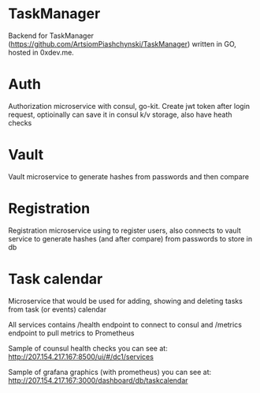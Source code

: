 # TaskManager
Backend for TaskManager (https://github.com/ArtsiomPiashchynski/TaskManager) written in GO, hosted in 0xdev.me.

# Auth

Authorization microservice with consul, go-kit. Create jwt token after login request, optioinally can save it in consul k/v storage, also have heath checks

# Vault

Vault microservice to generate hashes from passwords and then compare

# Registration

Registration microservice using to register users, also connects to vault service to generate hashes (and after compare) from passwords to store in db

# Task calendar

Microservice that would be used for adding, showing and deleting tasks from task (or events) calendar


All services contains /health endpoint to connect to consul and /metrics endpoint to pull metrics to Prometheus


Sample of counsul health checks you can see at:
http://207.154.217.167:8500/ui/#/dc1/services

Sample of grafana graphics (with prometheus) you can see at:
http://207.154.217.167:3000/dashboard/db/taskcalendar

